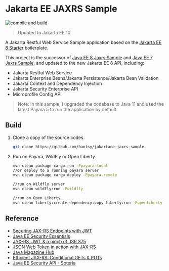 #  Jakarta EE JAXRS Sample

![compile and build](https://github.com/hantsy/jakartaee-jaxrs-sample/workflows/build/badge.svg)

> Updated to Jakarta EE 10.

A Jakarta Restful Web Service Sample application based on the [Jakarta EE 8 Starter](https://github.com/hantsy/jakartaee8-starter-boilerplate) boilerplate.

This project is the successor of [Java EE 8 Jaxrs Sample](https://github.com/hantsy/javaee8-jaxrs-sample) and [Java EE 7 Jaxrs Sample](https://github.com/hantsy/ee7-jaxrs-sample), and updated to the new Jakarta EE 8 API, including:

* Jakarta Restful Web Service
* Jakarta Enterprise Beans/Jakarta Persistence/Jakarta Bean Validation
* Jakarta Context and Dependency Injection
* Jakarta Security Enterprise API
* Microprofile Config API

> Note: In this sample, I upgraded the codebase to Java 11  and used the latest Payara 5 to run the application by default. 


## Build

1. Clone a copy of the source codes.

   ```bash
   git clone https://github.com/hantsy/jakartaee-jaxrs-sample
   ```

2. Run on Payara, WildFly or Open Liberty.

   ```bash
   mvn clean package cargo:run -Ppayara-local
   //or deploy to a running payara server
   mvn clean package cargo:deploy -Ppayara-remote
   
   //run on Wildfly server
   mvn clean wildfly:run -Pwildfly
   
   //run on Open Liberty
   mvn clean liberty:create dependency:copy liberty:run -Popenliberty
   ```
   
## Reference

* [Securing JAX-RS Endpoints with JWT](https://antoniogoncalves.org/2016/10/03/securing-jax-rs-endpoints-with-jwt/)
* [Java EE Security Essentials](https://dzone.com/refcardz/getting-started-java-ee?chapter=1)
* [JAX-RS, JWT & a pinch of JSR 375](https://abhirockzz.wordpress.com/2016/03/21/jax-rs-jwt-a-pinch-of-jsr-375/)
* [JSON Web Token in action with JAX-RS](https://abhirockzz.wordpress.com/2016/03/18/json-web-token-in-action-with-jax-rs/)
* [Java Magazine Hub](https://java-magazine-hub.zeef.com/)
* [Efficient JAX-RS: Conditional GETs & PUTs](https://abhirockzz.wordpress.com/2016/03/27/efficient-jax-rs-conditional-gets-puts/)
* [Java EE Security API - Soteria](https://www.n-k.de/2018/07/java-ee-security-api-jsr-375-soteria.html)

  
